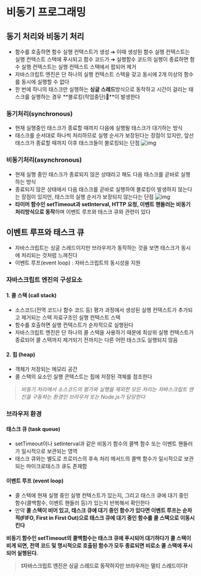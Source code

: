 # 비동기 프로그래밍

## 동기 처리와 비동기 처리
- 함수를 호출하면 함수 실행 컨텍스트가 생성 ➔ 이때 생성된 함수 실행 컨텍스트는 실행 컨텍스트 스택에 푸시되고 함수 코드가 ➔ 실행함수 코드의 실행이 종료하면 함수 실행 컨텍스트는 실행 컨텍스트 스택에서 팝되어 제거
- 자바스크립트 엔진은 단 하나의 실행 컨텍스트 스택을 갖고 동시에 2개 이상의 함수를 동시에 실행할 수 없다
- 한 번에 하나의 태스크만 실행하는 **싱글 스레드**방식으로 동작하고 시간이 걸리는 태스크를 실행하는 경우 **블로킹(작업중단)🚫**이 발생한다

### 동기처리(synchronous)
- 현재 실행중인 태스크가 종료할 때까지 다음에 실행될 태스크가 대기하는 방식
- 태스크를 순서대로 하나씩 처리하므로 실행 순서가 보장된다는 장점이 있지만, 앞선 태스크가 종료할 때까지 이후 태스크들이 블로킹되는 단점
![img](https://velog.velcdn.com/images%2Fboram_in%2Fpost%2Ff419e812-41cc-4c0a-81ae-352546e59aef%2Fimage.png)
### 비동기처리(asynchronous)
- 현재 실행 중인 태스크가 종료되지 않은 상태라고 해도 다음 태스크를 곧바로 실행하는 방식
- 종료되지 않은 상태에서 다음 태스크를 곧바로 실행하여 블로킹이 발생하지 않는다는 장점이 있지만, 태스크의 실행 순서가 보장되지 않는다는 단점
![img](https://velog.velcdn.com/images%2Fboram_in%2Fpost%2Ff634a944-c6ef-4fd1-b416-905c91e97692%2Fimage.png)
- **타이머 함수인 setTimeout과 setInterval, HTTP 요청, 이벤트 핸들러는 비동기 처리방식으로 동작**하며 이벤트 루프와 태스크 큐와 관련이 있다

## 이벤트 루프와 태스크 큐
- 자바스크립트는 싱글 스레드이지만 브라우저가 동작하는 것을 보면 태스크가 동시에 처리되는 것처럼 느껴진다
- 이벤트 루프(event loop) : 자바스크립트의 동시성을 지원

### 자바스크립트 엔진의 구성요소
#### 1. 콜 스택 (call stack)
- 소스코드(전역 코드나 함수 코드 등) 평가 과정에서 생성된 실행 컨텍스트가 추가되고 제거되는 스택 자료구조인 실행 컨텍스트 스택
- 함수를 호출하면 실행 컨텍스트가 순차적으로 실행된다
- 자바스크립트 엔진은 단 하나의 콜 스택을 사용하기 때문에 최상위 실행 컨텍스트가 종료되어 콜 스택까지 제거되기 전까지는 다른 어떤 태스크도 실행되지 않음
#### 2. 힙 (heap)
- 객체가 저장되는 메모리 공간
- 콜 스택의 요소인 실행 콘텍스트는 힙에 저장된 객체를 참조한다

> *비동기 처리에서 소스코드의 평가와 실행을 제외한 모든 처리는 자바스크립트 엔진을 구동하는 환경인 브라우저 또는 Node.js가 담당한다*

### 브라우저 환경
#### 태스크 큐 (task queue)
- setTimeout이나 setInterval과 같은 비동기 함수의 콜백 함수 또는 이벤트 핸들러가 일시적으로 보관되는 영역
- 태스크 큐와는 별도로 프로미스의 후속 처리 메서드의 콜백 함수가 일시적으로 보관되는 마이크로태스크 큐도 존재함
#### 이벤트 루프 (event loop)
- 콜 스택에 현재 실행 중인 실행 컨텍스트가 있는지, 그리고 태스크 큐에 대기 중인 함수(콜백함수, 이벤트 핸들러 등)가 있는지 반복해서 확인한다
- 만약 **콜 스택이 비어 있고, 태스크 큐에 대기 중인 함수가 있다면 이벤트 루프는 순차적(FIFO, First in First Out)으로 태스크 큐에 대기 중인 함수를 콜 스택으로 이동시킨다**

**비동기 함수인 setTimeout의 콜백함수는 태스크 큐에 푸시되어 대기하다가 콜 스택이 비게 되면, 전역 코드 및 명시적으로 호출된 함수가 모두 종료되면 비로소 콜 스택에 푸시되어 실행된다.**

> **❗자바스크립트 엔진은 싱글 스레드로 동작하지만 브라우저는 멀티 스레드이다❗**
